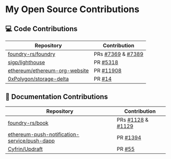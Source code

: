 # My Open Source Contributions

## 💻 Code Contributions

| Repository                                                                        | Contribution                                                                                                            |
| --------------------------------------------------------------------------------- | ----------------------------------------------------------------------------------------------------------------------- |
| [foundry-rs/foundry](https://github.com/foundry-rs/foundry)                       | PRs [#7369](https://github.com/foundry-rs/foundry/pull/7369) & [#7389](https://github.com/foundry-rs/foundry/pull/7389) |
| [sigp/lighthouse](https://github.com/sigp/lighthouse)                             | PR [#5318](https://github.com/sigp/lighthouse/pull/5318)                                                                |
| [ethereum/ethereum-org-website](https://github.com/ethereum/ethereum-org-website) | PR [#11908](https://github.com/ethereum/ethereum-org-website/pull/11908)                                                |
| [0xPolygon/storage-delta](https://github.com/0xPolygon/storage-delta)             | PR [#14](https://github.com/0xPolygon/storage-delta/pull/14)                                                            |

## 📝 Documentation Contributions

| Repository                                                                                                      | Contribution                                                                                                      |
| --------------------------------------------------------------------------------------------------------------- | ----------------------------------------------------------------------------------------------------------------- |
| [foundry-rs/book](https://github.com/foundry-rs/book)                                                           | PRs [#1128](https://github.com/foundry-rs/book/pull/1128) & [#1129](https://github.com/foundry-rs/book/pull/1129) |
| [ethereum-push-notification-service/push-dapp](https://github.com/ethereum-push-notification-service/push-dapp) | PR [#1394](https://github.com/ethereum-push-notification-service/push-dapp/pull/1394)                             |
| [Cyfrin/Updraft](https://github.com/Cyfrin/Updraft)                                                             | PR [#55](https://github.com/Cyfrin/Updraft/pull/55)                                                               |
